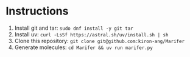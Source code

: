 # Instructions
1. Install git and tar: ``sudo dnf install -y git tar``
2. Install uv: ``curl -LsSf https://astral.sh/uv/install.sh | sh``
3. Clone this repository: ``git clone git@github.com:kiron-ang/Marifer``
4. Generate molecules: ``cd Marifer && uv run marifer.py``
